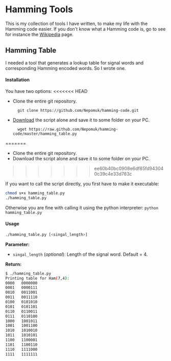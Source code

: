 Hamming Tools
=============

This is my collection of tools I have written, to make my life with the Hamming code easier. If you don't know what a Hamming code is, go to see for instance the [Wikipedia](http://en.wikipedia.org/wiki/Hamming_code) page.

Hamming Table
-------------

I needed a tool that generates a lookup table for signal words and corresponding Hamming encoded words. So I wrote one.

#### Installation
You have two options:
<<<<<<< HEAD

* Clone the entire git repository.

        git clone https://github.com/Nepomuk/hamming-code.git

* [Download](https://raw.github.com/Nepomuk/hamming-code/master/hamming_table.py) the script alone and save it to some folder on your PC.

        wget https://raw.github.com/Nepomuk/hamming-code/master/hamming_table.py
=======
* Clone the entire git repository.
* Download the script alone and save it to some folder on your PC.
>>>>>>> ee60b40bc0908e6df85fd943040c39c4e33d783c

If you want to call the script directly, you first have to make it executable:

```bash
chmod u+x hamming_table.py
./hamming_table.py
```

Otherwise you are fine with calling it using the python interpreter: `python hamming_table.py`


#### Usage

```bash
./hamming_table.py [<singal_length>]
```

**Parameter:**

* `singal_length` (*optional*): Length of the signal word. Default = 4.

**Return:**

```bash
$ ./hamming_table.py
Printing table for Ham(7,4):
0000   0000000
0001   0000111
0010   0011001
0011   0011110
0100   0101010
0101   0101101
0110   0110011
0111   0110100
1000   1001011
1001   1001100
1010   1010010
1011   1010101
1100   1100001
1101   1100110
1110   1111000
1111   1111111
```

